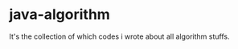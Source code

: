 java-algorithm
==============

It's the collection of which codes i wrote about all algorithm stuffs.
